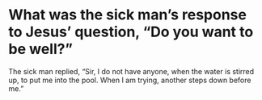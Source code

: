 # What was the sick man’s response to Jesus’ question, “Do you want to be well?”

The sick man replied, “Sir, I do not have anyone, when the water is stirred up, to put me into the pool. When I am trying, another steps down before me.”
